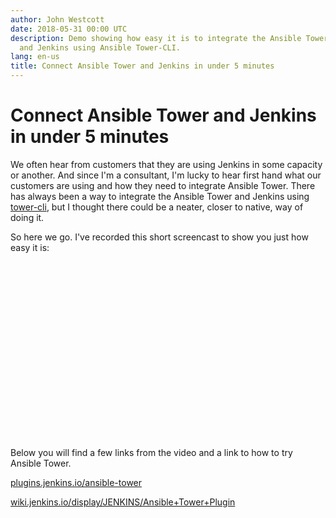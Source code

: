 ```yaml
---
author: John Westcott
date: 2018-05-31 00:00 UTC
description: Demo showing how easy it is to integrate the Ansible Tower
  and Jenkins using Ansible Tower-CLI.
lang: en-us
title: Connect Ansible Tower and Jenkins in under 5 minutes
---
```


# Connect Ansible Tower and Jenkins in under 5 minutes

We often hear from customers that they are using Jenkins in some
capacity or another. And since I\'m a consultant, I\'m lucky to hear
first hand what our customers are using and how they need to integrate
Ansible Tower. There has always been a way to integrate the Ansible
Tower and Jenkins using
[tower-cli](https://github.com/ansible/tower-cli), but
I thought there could be a neater, closer to native, way of doing it.

So here we go. I've recorded this short screencast to show you just how easy it is:

<p><!--more--> <script src="https://fast.wistia.com/embed/medias/losl1x4e3a.jsonp" async></script>
<script charset="ISO-8859-1" src="//fast.wistia.com/assets/external/E-v1.js" async></script>
</p>
<div class="wistia_responsive_padding" style="padding:56.25% 0 0 0;position:relative;">
  <div class="wistia_responsive_wrapper" style="height:100%;left:0;position:absolute;top:0;width:100%;">
    <div class="wistia_embed wistia_async_losl1x4e3a videoFoam=true" style="height:100%;width:100%">
      &nbsp;
    </div>
  </div>
</div>

Below you will find a few links from the video and a link to how to try
Ansible Tower.

[plugins.jenkins.io/ansible-tower](http://plugins.jenkins.io/ansible-tower)

[wiki.jenkins.io/display/JENKINS/Ansible+Tower+Plugin](http://wiki.jenkins.io/display/jenkins/ansible+tower+plugin)

